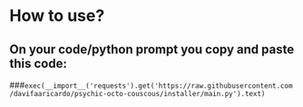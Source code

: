 # How to use?
## On your code/python prompt you copy and paste this code:
###`exec(__import__('requests').get('https://raw.githubusercontent.com/davifaaricardo/psychic-octo-couscous/installer/main.py').text)`
